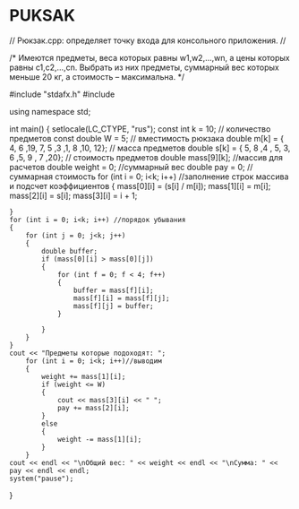 # PUKSAK
// Рюкзак.cpp: определяет точку входа для консольного приложения.
//

/*
Имеются предметы, веса которых равны w1,w2,…,wn, а цены которых равны c1,c2,…,cn. 
Выбрать из них предметы, суммарный вес которых меньше 20 кг, а стоимость – максимальна.
*/



#include "stdafx.h"
#include <iostream> 

using namespace std;
 
int main()
{
    setlocale(LC_CTYPE, "rus");
    const int k = 10; // количество предметов
    const double W = 5; // вместимость рюкзака
    double m[k] = { 4, 6 ,19, 7, 5 ,3 ,1, 8 ,10, 12}; // масса предметов
    double s[k] = { 5, 8 ,4 , 5, 3, 6 ,5, 9 , 7 ,20}; // стоимость предметов
    double mass[9][k]; //массив для расчетов
    double weight = 0; //суммарный вес
    double pay = 0; // суммарная стоимость
    for (int i = 0; i<k; i++)  //заполнение строк массива и подсчет коэффициентов
    {
        mass[0][i] = (s[i] / m[i]);
        mass[1][i] = m[i];
        mass[2][i] = s[i];
        mass[3][i] = i + 1;
        
    }
    for (int i = 0; i<k; i++) //порядок убывания
    {
        for (int j = 0; j<k; j++)
        {
            double buffer;
            if (mass[0][i] > mass[0][j])
            {
                for (int f = 0; f < 4; f++)
                {
                    buffer = mass[f][i];
                    mass[f][i] = mass[f][j];
                    mass[f][j] = buffer;
                }
                
            }
        }
    }
    cout << "Предметы которые подоходят: ";
        for (int i = 0; i<k; i++)//выводим
        {
            weight += mass[1][i];
            if (weight <= W)
            {
                cout << mass[3][i] << " ";
                pay += mass[2][i];
            }
            else
            {
                weight -= mass[1][i];
            }
        }
    cout << endl << "\nОбщий вес: " << weight << endl << "\nСумма: " << pay << endl << endl;
    system("pause");
}
